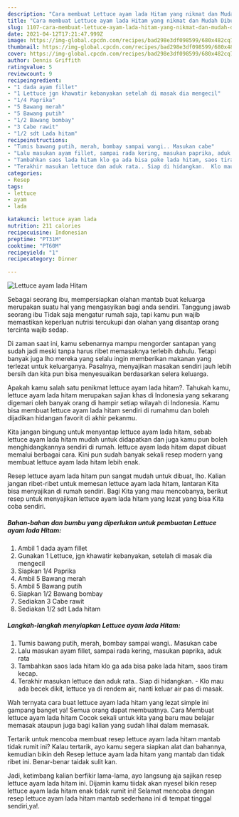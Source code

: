 ```yaml
---
description: "Cara membuat Lettuce ayam lada Hitam yang nikmat dan Mudah Dibuat"
title: "Cara membuat Lettuce ayam lada Hitam yang nikmat dan Mudah Dibuat"
slug: 1107-cara-membuat-lettuce-ayam-lada-hitam-yang-nikmat-dan-mudah-dibuat
date: 2021-04-12T17:21:47.999Z
image: https://img-global.cpcdn.com/recipes/bad298e3df098599/680x482cq70/lettuce-ayam-lada-hitam-foto-resep-utama.jpg
thumbnail: https://img-global.cpcdn.com/recipes/bad298e3df098599/680x482cq70/lettuce-ayam-lada-hitam-foto-resep-utama.jpg
cover: https://img-global.cpcdn.com/recipes/bad298e3df098599/680x482cq70/lettuce-ayam-lada-hitam-foto-resep-utama.jpg
author: Dennis Griffith
ratingvalue: 5
reviewcount: 9
recipeingredient:
- "1 dada ayam fillet"
- "1 Lettuce jgn khawatir kebanyakan setelah di masak dia mengecil"
- "1/4 Paprika"
- "5 Bawang merah"
- "5 Bawang putih"
- "1/2 Bawang bombay"
- "3 Cabe rawit"
- "1/2 sdt Lada hitam"
recipeinstructions:
- "Tumis bawang putih, merah, bombay sampai wangi.. Masukan cabe"
- "Lalu masukan ayam fillet, sampai rada kering, masukan paprika, aduk rata"
- "Tambahkan saos lada hitam klo ga ada bisa pake lada hitam, saos tiram kecap."
- "Terakhir masukan lettuce dan aduk rata.. Siap di hidangkan.  Klo mau ada becek dikit, lettuce ya di rendem air, nanti keluar air pas di masak."
categories:
- Resep
tags:
- lettuce
- ayam
- lada

katakunci: lettuce ayam lada 
nutrition: 211 calories
recipecuisine: Indonesian
preptime: "PT31M"
cooktime: "PT60M"
recipeyield: "1"
recipecategory: Dinner

---
```



![Lettuce ayam lada Hitam](https://img-global.cpcdn.com/recipes/bad298e3df098599/680x482cq70/lettuce-ayam-lada-hitam-foto-resep-utama.jpg)

Sebagai seorang ibu, mempersiapkan olahan mantab buat keluarga merupakan suatu hal yang mengasyikan bagi anda sendiri. Tanggung jawab seorang ibu Tidak saja mengatur rumah saja, tapi kamu pun wajib memastikan keperluan nutrisi tercukupi dan olahan yang disantap orang tercinta wajib sedap.

Di zaman  saat ini, kamu sebenarnya mampu mengorder santapan yang sudah jadi meski tanpa harus ribet memasaknya terlebih dahulu. Tetapi banyak juga lho mereka yang selalu ingin memberikan makanan yang terlezat untuk keluarganya. Pasalnya, menyajikan masakan sendiri jauh lebih bersih dan kita pun bisa menyesuaikan berdasarkan selera keluarga. 



Apakah kamu salah satu penikmat lettuce ayam lada hitam?. Tahukah kamu, lettuce ayam lada hitam merupakan sajian khas di Indonesia yang sekarang digemari oleh banyak orang di hampir setiap wilayah di Indonesia. Kamu bisa membuat lettuce ayam lada hitam sendiri di rumahmu dan boleh dijadikan hidangan favorit di akhir pekanmu.

Kita jangan bingung untuk menyantap lettuce ayam lada hitam, sebab lettuce ayam lada hitam mudah untuk didapatkan dan juga kamu pun boleh menghidangkannya sendiri di rumah. lettuce ayam lada hitam dapat dibuat memalui berbagai cara. Kini pun sudah banyak sekali resep modern yang membuat lettuce ayam lada hitam lebih enak.

Resep lettuce ayam lada hitam pun sangat mudah untuk dibuat, lho. Kalian jangan ribet-ribet untuk memesan lettuce ayam lada hitam, lantaran Kita bisa menyajikan di rumah sendiri. Bagi Kita yang mau mencobanya, berikut resep untuk menyajikan lettuce ayam lada hitam yang lezat yang bisa Kita coba sendiri.

<!--inarticleads1-->

##### Bahan-bahan dan bumbu yang diperlukan untuk pembuatan Lettuce ayam lada Hitam:

1. Ambil 1 dada ayam fillet
1. Gunakan 1 Lettuce, jgn khawatir kebanyakan, setelah di masak dia mengecil
1. Siapkan 1/4 Paprika
1. Ambil 5 Bawang merah
1. Ambil 5 Bawang putih
1. Siapkan 1/2 Bawang bombay
1. Sediakan 3 Cabe rawit
1. Sediakan 1/2 sdt Lada hitam




<!--inarticleads2-->

##### Langkah-langkah menyiapkan Lettuce ayam lada Hitam:

1. Tumis bawang putih, merah, bombay sampai wangi.. Masukan cabe
1. Lalu masukan ayam fillet, sampai rada kering, masukan paprika, aduk rata
1. Tambahkan saos lada hitam klo ga ada bisa pake lada hitam, saos tiram kecap.
1. Terakhir masukan lettuce dan aduk rata.. Siap di hidangkan.  - Klo mau ada becek dikit, lettuce ya di rendem air, nanti keluar air pas di masak.




Wah ternyata cara buat lettuce ayam lada hitam yang lezat simple ini gampang banget ya! Semua orang dapat membuatnya. Cara Membuat lettuce ayam lada hitam Cocok sekali untuk kita yang baru mau belajar memasak ataupun juga bagi kalian yang sudah lihai dalam memasak.

Tertarik untuk mencoba membuat resep lettuce ayam lada hitam mantab tidak rumit ini? Kalau tertarik, ayo kamu segera siapkan alat dan bahannya, kemudian bikin deh Resep lettuce ayam lada hitam yang mantab dan tidak ribet ini. Benar-benar taidak sulit kan. 

Jadi, ketimbang kalian berfikir lama-lama, ayo langsung aja sajikan resep lettuce ayam lada hitam ini. Dijamin kamu tiidak akan nyesel bikin resep lettuce ayam lada hitam enak tidak rumit ini! Selamat mencoba dengan resep lettuce ayam lada hitam mantab sederhana ini di tempat tinggal sendiri,ya!.

